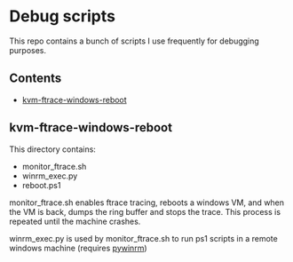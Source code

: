 # Debug scripts

This repo contains a bunch of scripts I use frequently for debugging purposes.

## Contents

+ [kvm-ftrace-windows-reboot](#kvm-ftrace-windows-reboot)

## kvm-ftrace-windows-reboot

This directory contains:
+ monitor_ftrace.sh
+ winrm_exec.py
+ reboot.ps1

monitor_ftrace.sh enables ftrace tracing, reboots a windows VM, and when the VM is back, dumps the ring buffer and stops the trace. This process is repeated until the machine crashes.

winrm_exec.py is used by monitor_ftrace.sh to run ps1 scripts in a remote windows machine (requires [pywinrm](https://github.com/diyan/pywinrm))
